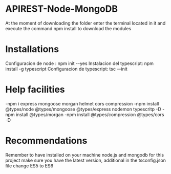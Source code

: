 # APIREST-Node-MongoDB

At the moment of downloading the folder enter the terminal located in it and execute the command npm install
to download the modules

# Installations
Configuracion de node : npm init --yes
Instalacion del typescript: npm install -g typescript
Configuracion de typescript: tsc --init

# Help facilities
-npm i express mongoose morgan helmet cors compression
-npm install @types/node @types/mongoose @types/express nodemon typescritp -D
-npm install @types/morgan
-npm install @types/compression @types/cors -D

# Recommendations
Remember to have installed on your machine node.js and mongodb for this project make sure you have the latest version, additional in the tsconfig.json file change ES5 to ES6
